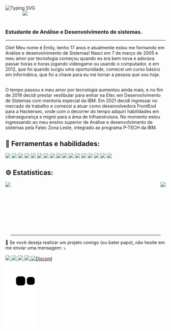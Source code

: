 <div>

<img src="https://readme-typing-svg.demolab.com?font=Press+Start+2P&size=15&duration=3000&pause=500&color=F74949&width=350&height=50&lines=Bem+vindo{a}!;Me+chamo+Emily;Sou+Desenvolvedora;Fullstack+Web;E+Fullstack+Mobile;Obrigada...♥" alt="Typing SVG" align="left"/>

<img src="https://static.vecteezy.com/system/resources/previews/010/842/620/original/3d-illustration-global-and-gear-web-development-png.png" width="450px" align="right"/>
</div>

<br><br>

<p align="left">

<h3>Estudante de Análise e Desenvolvimento de sistemas.</h3>

<hr>

  Oiie! Meu nome é Emily, tenho 17 anos e atualmente estou me formando em Análise e desenvolvimento de Sistemas! Nasci em 7 de março de 2005 e meu amor por tecnologia começou quando eu era bem nova e adorava passar horas e horas jogando videogame ou usando o computador, e em 2012, que foi quando surgiu uma oportunidade, comecei um curso básico em informática, que foi a chave para eu me tornar a pessoa que sou hoje.<br/><br/>

O tempo passou e meu amor por tecnologia aumentou ainda mais, e no fim de 2019 decidi prestar vestibular para entrar na Etec em Desenvolvimento de Sistemas com mentoria especial da IBM. Em 2021 decidi ingressar no mercado de trabalho e comecei a atuar como desenvolvedora FrontEnd para a Hackersec, onde com o decorrer do tempo adquiri habilidades em cibersegurança e migrei para a área de Infraestrutura. No momento estou ingressando ao meu ensino superior de Análise e desenvolvimento de sistemas pela Fatec Zona Leste, integrado ao programa P-TECH da IBM.
</p>

<h2 align="left">
  🚀 Ferramentas e habilidades:
</h2>

<div>
  <img height="50px" src="https://assets.univesp.br/novotec/codepen/unidade4/html5.png"/>
  <img height="50px" src="https://logospng.org/download/css-3/logo-css-3-2048.png"/>
  <img height="50px" src="https://logospng.org/download/javascript/logo-javascript-icon-1024.png"/>
  
  <img height="50px" src="https://upload.wikimedia.org/wikipedia/commons/thumb/b/b2/Bootstrap_logo.svg/1280px-Bootstrap_logo.svg.png"/>
  <img height="50px" src="https://seeklogo.com/images/J/jquery-logo-CFE6ECE363-seeklogo.com.png"/>
  
  <img height="50px" src="https://www.cursou.com.br/wp-content/uploads/2017/10/Curso-de-PHP-PSRs.png"/>
  <img height="50px" src="https://www.freepnglogos.com/uploads/logo-mysql-png/logo-mysql-mysql-logo-png-images-are-download-crazypng-21.png"/>
  <img height="50px" src="https://upload.wikimedia.org/wikipedia/commons/thumb/0/06/Kotlin_Icon.svg/2048px-Kotlin_Icon.svg.png"/>
  <img height="50px" src="https://seeklogo.com/images/K/kali-linux-logo-AED181186E-seeklogo.com.png"/>
  <img height="50px" src="https://upload.wikimedia.org/wikipedia/commons/thumb/a/a7/React-icon.svg/2300px-React-icon.svg.png"/>
  <img height="50px" src="https://upload.wikimedia.org/wikipedia/commons/4/4c/Typescript_logo_2020.svg"/>
  
  <img height="50px" src="https://cdn-icons-png.flaticon.com/512/5968/5968322.png"/>
  <img height="50px" src="https://cdn.freelogovectors.net/wp-content/uploads/2022/01/prisma_logo-freelogovectors.net_.png"/>
  <img height="50px" src="https://upload.wikimedia.org/wikipedia/commons/thumb/d/d5/Tailwind_CSS_Logo.svg/2048px-Tailwind_CSS_Logo.svg.png"/>

  <img height="50px" src="https://cdn-icons-png.flaticon.com/512/888/888879.png"/>
  <img height="50px" src="https://upload.wikimedia.org/wikipedia/commons/thumb/4/48/Windows_logo_-_2012_%28dark_blue%29.svg/2048px-Windows_logo_-_2012_%28dark_blue%29.svg.png"/> 
  
  <img height="50px" src="https://cdn-icons-png.flaticon.com/512/3291/3291669.png"/>
  
  </div>

</hr>

<h2>⚙️ Estatísticas:</h2>

<img height="180em" align="left" src="https://github-readme-stats.vercel.app/api/top-langs/?username=catmiih&layout=compact&langs_count=7&theme=radical&cache_seconds=1800"/>
<img height="180em" align="right" src="https://github-readme-stats.vercel.app/api?username=catmiih&show_icons=true&theme=radical"/>

<br><br><br><br><br><br><br><br><br>
<hr>

<p>
  🤝 Se você deseja realizar um projeto comigo (ou bater papo), não hesite em me enviar uma mensagem: ⤵️
</p>

<p align="left">
 <a href="https://github.com/catmiih" target="_blank" alt="Github">
    <img src="https://img.shields.io/badge/-Github-242424?style=for-the-badge&logo=Github&logoColor=white">
</a>

<a href="https://www.linkedin.com/in/emily-leme/" target="_blank" alt="Linkedin">
  <img src="https://img.shields.io/badge/-Linkedin-0e76a8?style=for-the-badge&logo=Linkedin&logoColor=white" />
</a>

<a href="mailto:emilyleme.dev@gmail.com" target="_blank" alt="Gmail">
  <img src="https://img.shields.io/badge/-Gmail-cc3838?style=for-the-badge&logo=Gmail&logoColor=white" />
</a>
  
<a href="https://wa.me/5511962891250" target="_blank" alt="Whatsapp">
  <img src="https://img.shields.io/badge/-Whatsapp-3BB332?style=for-the-badge&logo=Whatsapp&logoColor=white" />
</a>
  
<a href="#" target="_blank">
  <img src="https://img.shields.io/badge/mily%238861-%237289DA.svg?style=for-the-badge&logo=discord&logoColor=white" title="Discord"></a> 
</p>  

![snake gif](https://github.com/catmiih/catmiih/blob/output/github-contribution-grid-snake.svg)

